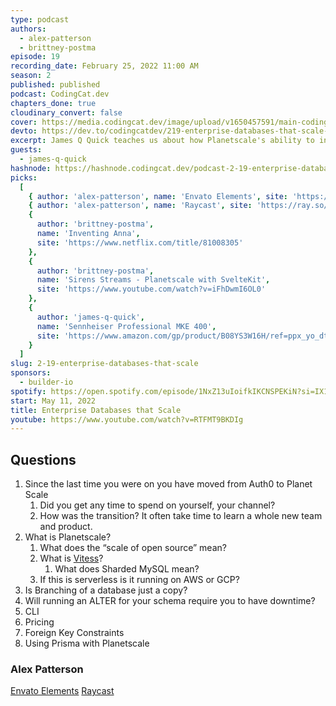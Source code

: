 ```yaml
---
type: podcast
authors:
  - alex-patterson
  - brittney-postma
episode: 19
recording_date: February 25, 2022 11:00 AM
season: 2
published: published
podcast: CodingCat.dev
chapters_done: true
cloudinary_convert: false
cover: https://media.codingcat.dev/image/upload/v1650457591/main-codingcatdev-photo/planetscale_enterprise_data_that_scales.jpg
devto: https://dev.to/codingcatdev/219-enterprise-databases-that-scale-5036
excerpt: James Q Quick teaches us about how Planetscale's ability to infinitely scale SQL horizontally at the push of a button.
guests:
  - james-q-quick
hashnode: https://hashnode.codingcat.dev/podcast-2-19-enterprise-databases-that-scale
picks:
  [
    { author: 'alex-patterson', name: 'Envato Elements', site: 'https://elements.envato.com/' },
    { author: 'alex-patterson', name: 'Raycast', site: 'https://ray.so/' },
    {
      author: 'brittney-postma',
      name: 'Inventing Anna',
      site: 'https://www.netflix.com/title/81008305'
    },
    {
      author: 'brittney-postma',
      name: 'Sirens Streams - Planetscale with SvelteKit',
      site: 'https://www.youtube.com/watch?v=iFhDwmI6OL0'
    },
    {
      author: 'james-q-quick',
      name: 'Sennheiser Professional MKE 400',
      site: 'https://www.amazon.com/gp/product/B08YS3W16H/ref=ppx_yo_dt_b_asin_title_o00_s00?ie=UTF8&psc=1'
    }
  ]
slug: 2-19-enterprise-databases-that-scale
sponsors:
  - builder-io
spotify: https://open.spotify.com/episode/1NxZ13uIoifkIKCNSPEKiN?si=IX11vRQ1Tx6u3FYZxxatCg
start: May 11, 2022
title: Enterprise Databases that Scale
youtube: https://www.youtube.com/watch?v=RTFMT9BKDIg
---
```


## Questions

1. Since the last time you were on you have moved from Auth0 to Planet Scale
   1. Did you get any time to spend on yourself, your channel?
   2. How was the transition? It often take time to learn a whole new team and product.
2. What is Planetscale?
   1. What does the “scale of open source” mean?
   2. What is [Vitess](https://vitess.io/)?
      1. What does Sharded MySQL mean?
   3. If this is serverless is it running on AWS or GCP?
3. Is Branching of a database just a copy?
4. Will running an ALTER for your schema require you to have downtime?
5. CLI
6. Pricing
7. Foreign Key Constraints
8. Using Prisma with Planetscale

### Alex Patterson

[Envato Elements](https://elements.envato.com/)
[Raycast](https://ray.so/)
